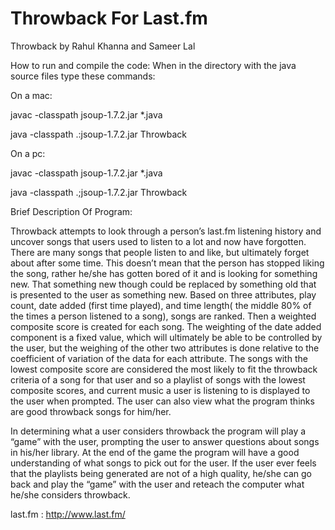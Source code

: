 Throwback For Last.fm
=========

Throwback by Rahul Khanna and Sameer Lal

How to run and compile the code: When in the directory with the java source files type these commands:

On a mac:

javac -classpath jsoup-1.7.2.jar *.java

java -classpath .:jsoup-1.7.2.jar Throwback

On a pc:

javac -classpath jsoup-1.7.2.jar *.java

java -classpath .;jsoup-1.7.2.jar Throwback

Brief Description Of Program:

Throwback attempts to look through a person’s last.fm listening history and uncover songs that users used to listen to a lot and now have forgotten. There are many songs that people listen to and like, but ultimately forget about after some time. This doesn’t mean that the person has stopped liking the song, rather he/she has gotten bored of it and is looking for something new. That something new though could be replaced by something old that is presented to the user as something new. Based on three attributes, play count, date added (first time played), and time length( the middle 80% of the times a person listened to a song), songs are ranked. Then a weighted composite score is created for each song. The weighting of the date added component is a fixed value, which will ultimately be able to be controlled by the user, but the weighing of the other two attributes is done relative to the coefficient of variation of the data for each attribute. The songs with the lowest composite score are considered the most likely to fit the throwback criteria of a song for that user and so a playlist of songs with the lowest composite scores, and current music a user is listening to is displayed to the user when prompted. The user can also view what the program thinks are good throwback songs for him/her.

In determining what a user considers throwback the program will play a “game” with the user, prompting the user to answer questions about songs in his/her library. At the end of the game the program will have a good understanding of what songs to pick out for the user. If the user ever feels that the playlists being generated are not of a high quality, he/she can go back and play the “game” with the user and reteach the computer what he/she considers throwback.

last.fm : http://www.last.fm/
